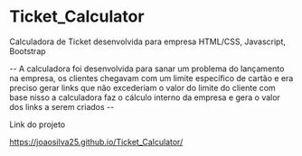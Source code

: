 # Ticket_Calculator
 Calculadora de Ticket desenvolvida para empresa HTML/CSS, Javascript, Bootstrap

-- A calculadora foi desenvolvida para sanar um problema do lançamento na empresa, os clientes chegavam com um limite específico de cartão 
e era preciso gerar links que não excederiam o valor do limite do cliente com base nisso a calculadora faz o cálculo interno da empresa e gera o valor
dos links a serem criados --

Link do projeto

https://joaosilva25.github.io/Ticket_Calculator/
